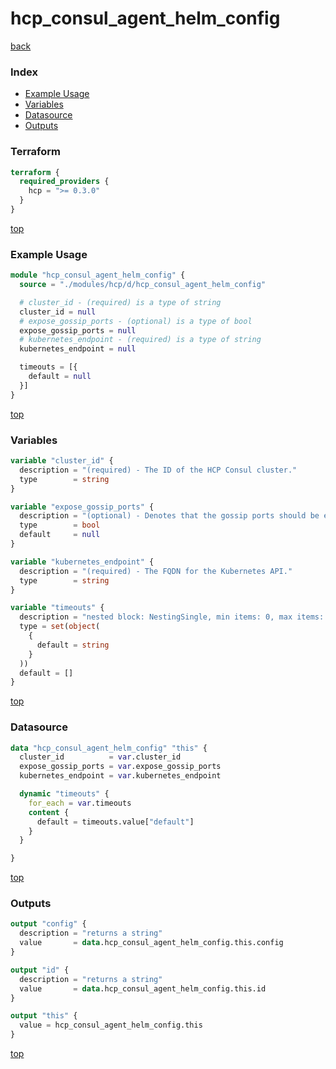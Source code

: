 # hcp_consul_agent_helm_config

[back](../hcp.md)

### Index

- [Example Usage](#example-usage)
- [Variables](#variables)
- [Datasource](#datasource)
- [Outputs](#outputs)

### Terraform

```terraform
terraform {
  required_providers {
    hcp = ">= 0.3.0"
  }
}
```

[top](#index)

### Example Usage

```terraform
module "hcp_consul_agent_helm_config" {
  source = "./modules/hcp/d/hcp_consul_agent_helm_config"

  # cluster_id - (required) is a type of string
  cluster_id = null
  # expose_gossip_ports - (optional) is a type of bool
  expose_gossip_ports = null
  # kubernetes_endpoint - (required) is a type of string
  kubernetes_endpoint = null

  timeouts = [{
    default = null
  }]
}
```

[top](#index)

### Variables

```terraform
variable "cluster_id" {
  description = "(required) - The ID of the HCP Consul cluster."
  type        = string
}

variable "expose_gossip_ports" {
  description = "(optional) - Denotes that the gossip ports should be exposed."
  type        = bool
  default     = null
}

variable "kubernetes_endpoint" {
  description = "(required) - The FQDN for the Kubernetes API."
  type        = string
}

variable "timeouts" {
  description = "nested block: NestingSingle, min items: 0, max items: 0"
  type = set(object(
    {
      default = string
    }
  ))
  default = []
}
```

[top](#index)

### Datasource

```terraform
data "hcp_consul_agent_helm_config" "this" {
  cluster_id          = var.cluster_id
  expose_gossip_ports = var.expose_gossip_ports
  kubernetes_endpoint = var.kubernetes_endpoint

  dynamic "timeouts" {
    for_each = var.timeouts
    content {
      default = timeouts.value["default"]
    }
  }

}
```

[top](#index)

### Outputs

```terraform
output "config" {
  description = "returns a string"
  value       = data.hcp_consul_agent_helm_config.this.config
}

output "id" {
  description = "returns a string"
  value       = data.hcp_consul_agent_helm_config.this.id
}

output "this" {
  value = hcp_consul_agent_helm_config.this
}
```

[top](#index)